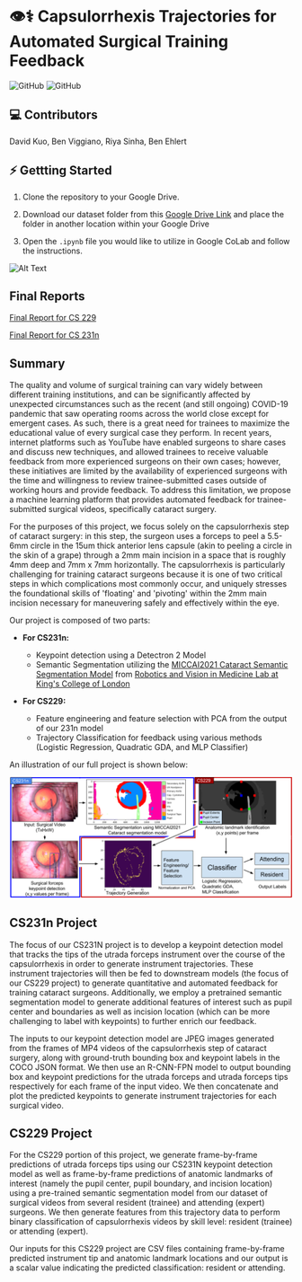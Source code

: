 # 👁⚕️ Capsulorrhexis Trajectories for Automated Surgical Training Feedback 

![GitHub](https://img.shields.io/badge/CS231n-Final%20Project-red) ![GitHub](https://img.shields.io/badge/CS229-Final%20Project-red)

## 💻 Contributors 
David Kuo, Ben Viggiano, Riya Sinha, Ben Ehlert

## ⚡️ Gettting Started 
1) Clone the repository to your Google Drive.<br>  

2) Download our dataset folder from this [Google Drive Link](https://drive.google.com/drive/folders/1QUk7AXNivhF9SRqwJA2lCihnp-nO8Juh?usp=sharing) and place the folder in another location within your Google Drive

3) Open the `.ipynb` file you would like to utilize in Google CoLab and follow the instructions.

![Alt Text](https://github.com/davidekuo/rhexis-trajectory/blob/main/rhexis_trajectory_output.gif)

## Final Reports
[Final Report for CS 229](https://drive.google.com/file/d/1Drgpbfxibu4yTkbTILNjkmCBDbK-F8x_/view?usp=sharing)

[Final Report for CS 231n](https://drive.google.com/file/d/1yhS8195Bz6G6p575p9eMovumP4MDqkdH/view?usp=sharing)

## Summary
The quality and volume of surgical training can vary widely between different training institutions, and can be significantly affected by unexpected circumstances such as the recent (and still ongoing) COVID-19 pandemic that saw operating rooms across the world close except for emergent cases. As such, there is a great need for trainees to maximize the educational value of every surgical case they perform. In recent years, internet platforms such as YouTube have enabled surgeons to share cases and discuss new techniques, and allowed trainees to receive valuable feedback from more experienced surgeons on their own cases; however, these initiatives are limited by the availability of experienced surgeons with the time and willingness to review trainee-submitted cases outside of working hours and provide feedback. To address this limitation, we propose a machine learning platform that provides automated feedback for trainee-submitted surgical videos, specifically cataract surgery. 

For the purposes of this project, we focus solely on the capsulorrhexis step of cataract surgery: in this step, the surgeon uses a forceps to peel a 5.5-6mm circle in the 15um thick anterior lens capsule (akin to peeling a circle in the skin of a grape) through a 2mm main incision in a space that is roughly 4mm deep and 7mm x 7mm horizontally. The capsulorrhexis is particularly challenging for training cataract surgeons because it is one of two critical steps in which complications most commonly occur, and uniquely stresses the foundational skills of 'floating' and 'pivoting' within the 2mm main incision necessary for maneuvering safely and effectively within the eye.


Our project is composed of two parts:
* **For CS231n:** 
  * Keypoint detection using a Detectron 2 Model
  * Semantic Segmentation utilizing the [MICCAI2021 Cataract Semantic Segmentation Model](https://github.com/RViMLab/MICCAI2021_Cataract_semantic_segmentation) from [Robotics and Vision in Medicine Lab at King's College of London](https://rvim.online/)

* **For CS229:** 
  * Feature engineering and feature selection with PCA from the output of our 231n model
  * Trajectory Classification for feedback using various methods (Logistic Regression, Quadratic GDA, and MLP Classifier)



An illustration of our full project is shown below:

![alt text](https://github.com/davidekuo/rhexis-trajectory/blob/main/ModelOverview.png)



## CS231n Project
The focus of our CS231N project is to develop a keypoint detection model that tracks the tips of the utrada forceps instrument over the course of the capsulorrhexis in order to generate instrument trajectories. These instrument trajectories will then be fed to downstream models (the focus of our CS229 project) to generate quantitative and automated feedback for training cataract surgeons. Additionally, we employ a pretrained semantic segmentation model to generate additional features of interest such as pupil center and boundaries as well as incision location (which can be more challenging to label with keypoints) to further enrich our feedback.

The inputs to our keypoint detection model are JPEG images generated from the frames of MP4 videos of the capsulorrhexis step of cataract surgery, along with ground-truth bounding box and keypoint labels in the COCO JSON format. We then use an R-CNN-FPN model to output bounding box and keypoint predictions for the utrada forceps and utrada forceps tips respectively for each frame of the input video. We then concatenate and plot the predicted keypoints to generate instrument trajectories for each surgical video.

## CS229 Project
For the CS229 portion of this project, we generate frame-by-frame predictions of utrada forceps tips using our CS231N keypoint detection model as well as frame-by-frame predictions of anatomic landmarks of interest (namely the pupil center, pupil boundary, and incision location) using a pre-trained semantic segmentation model from our dataset of surgical videos from several resident (trainee) and attending (expert) surgeons. We then generate features from this trajectory data to perform binary classification of capsulorrhexis videos by skill level: resident (trainee) or attending (expert).

Our inputs for this CS229 project are CSV files containing frame-by-frame predicted instrument tip and anatomic landmark locations and our output is a scalar value indicating the predicted classification: resident or attending.
